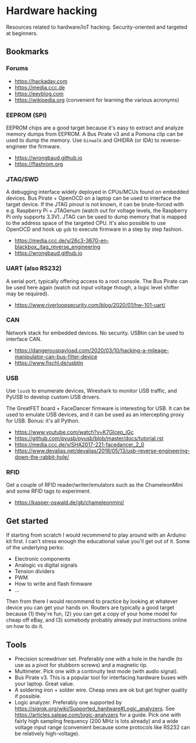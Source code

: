 # Hardware hacking

Resources related to hardware/IoT hacking. Security-oriented and targeted at
beginners.

## Bookmarks

### Forums

  - https://hackaday.com
  - https://media.ccc.de
  - https://eevblog.com
  - https://wikipedia.org (convenient for learning the various acronyms)

### EEPROM (SPI)

  EEPROM chips are a good target because it's easy to extract and analyze
  memory dumps from EEPROM. A Bus Pirate v3 and a Pomona clip can be used to
  dump the memory. Use `binwalk` and GHIDRA (or IDA) to reverse-engineer the
  firmware.

  - https://wrongbaud.github.io
  - https://flashrom.org

### JTAG/SWD

  A debugging interface widely deployed in CPUs/MCUs found on embedded devices.
  Bus Pirate + OpenOCD on a laptop can be used to interface the target device.
  If the JTAG pinout is not known, it can be brute-forced with
  e.g. Raspberry Pi + JTAGenum (watch out for voltage levels, the Raspberry Pi
  only supports 3.3V). JTAG can be used to dump memory that is mapped to the
  address space of the targeted CPU. It's also possible to use OpenOCD and hook
  up `gdb` to execute firmware in a step by step fashion.
    
  - https://media.ccc.de/v/26c3-3670-en-blackbox_jtag_reverse_engineering
  - https://wrongbaud.github.io

### UART (also RS232)

  A serial port, typically offering access to a root console. The Bus Pirate
  can be used here again (watch out input voltage though, a logic level
  shifter may be required).
    
  - https://www.riverloopsecurity.com/blog/2020/01/hw-101-uart/
    
### CAN

  Network stack for embedded devices. No security. USBtin can be used to
  interface CAN.
    
  - https://dangerouspayload.com/2020/03/10/hacking-a-mileage-manipulator-can-bus-filter-device
  - https://www.fischl.de/usbtin
    
### USB

  Use `lsusb` to enumerate devices, Wireshark to monitor USB traffic, and PyUSB
  to develop custom USB drivers.
    
  The GreatFET board + FaceDancer firmware is interesting for USB. It can be
  used to emulate USB devices, and it can be used as an intercepting proxy
  for USB. Bonus: it's all Python.

  - https://www.youtube.com/watch?v=K7Glcep_iGc
  - https://github.com/pyusb/pyusb/blob/master/docs/tutorial.rst
  - https://media.ccc.de/v/SHA2017-221-facedancer_2_0
  - https://www.devalias.net/devalias/2018/05/13/usb-reverse-engineering-down-the-rabbit-hole/

### RFID

  Get a couple of RFID reader/writer/emulators such as the ChameleonMini and some
  RFID tags to experiment.
    
  - https://kasper-oswald.de/gb/chameleonmini/
    
## Get started

  If starting from scratch I would recommend to play around with an Arduino kit
  first. I can't stress enough the educational value you'll get out of it. Some
  of the underlying perks:
    
  - Electronic components
  - Analogic vs digital signals
  - Tension dividers
  - PWM
  - How to write and flash firmware
  - ...
    
  Then from there I would recommend to practice by looking at whatever device you
  can get your hands on. Routers are typically a good target because (1) they're
  fun, (2) you can get a copy of your home model for cheap off eBay, and (3)
  somebody probably already put instructions online on how to do it.
    
## Tools

  - Precision screwdriver set. Preferably one with a hole in the handle (to use as a pivot for stubborn screws) and a magnetic tip.
  - Multimeter. Pick one with a continuity test mode (with audio signal).
  - Bus Pirate v3. This is a popular tool for interfacing hardware buses with your laptop. Great value.
  - A soldering iron + solder wire. Cheap ones are ok but get higher quality if possible.
  - Logic analyzer. Preferably one supported by https://sigrok.org/wiki/Supported_hardware#Logic_analyzers. See https://articles.saleae.com/logic-analyzers for a guide. Pick one with fairly high sampling frequency (200 MHz is lots already) and a wide voltage input range (convenient because some protocols like RS232 can be relatively high-voltage).

